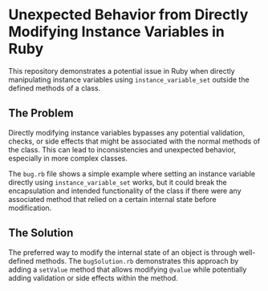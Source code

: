 # Unexpected Behavior from Directly Modifying Instance Variables in Ruby

This repository demonstrates a potential issue in Ruby when directly manipulating instance variables using `instance_variable_set` outside the defined methods of a class.

## The Problem

Directly modifying instance variables bypasses any potential validation, checks, or side effects that might be associated with the normal methods of the class.  This can lead to inconsistencies and unexpected behavior, especially in more complex classes.

The `bug.rb` file shows a simple example where setting an instance variable directly using `instance_variable_set` works, but it could break the encapsulation and intended functionality of the class if there were any associated method that relied on a certain internal state before modification.

## The Solution

The preferred way to modify the internal state of an object is through well-defined methods. The `bugSolution.rb` demonstrates this approach by adding a `setValue` method that allows modifying `@value` while potentially adding validation or side effects within the method.